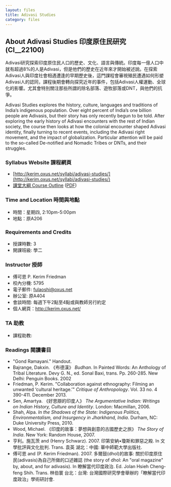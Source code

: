 ```yaml
---
layout: files
title: Adivasi Studies
category: files
---
```


## About Adivasi Studies 印度原住民研究 (CI__22100)

Adivasi研究探索印度原住民人口的歷史、文化、語言與傳統。印度每一億人口中就有超過8%的人是Adivasi，但是他們的歷史在近年來才開始被述說。在探索Adivasi人與印度社會相遇遭逢的早期歷史後，這門課程會審視殖民遭遇如何形塑Adivasi人的認同，課程後期會轉向探究近年的事件，包括Adivasi人權運動、全球化的影響。尤其會特別關注那些所謂的除名部落、遊牧部落或DNT，與他們的抗爭。

Adivasi Studies explores the history, culture, languages and traditions of India’s indigenous population. Over eight percent of India’s one billion people are Adivasis, but their story has only recently begun to be told. After exploring the early history of Adivasi encounters with the rest of Indian society, the course then looks at how the colonial encounter shaped Adivasi identity, finally turning to recent events, including the Adivasi right movement, and the impact of globalization. Particular attention will be paid to the so-called De-notified and Nomadic Tribes or DNTs, and their struggles.

### Syllabus Website 課程網頁  

* [http://kerim.oxus.net/syllabi/adivasi-studies/](http://kerim.oxus.net/syllabi/adivasi-studies/)
* [課堂大綱 Course Outline](https://docs.google.com/spreadsheet/pub?key=0AlIzY9pLiJVZdHZ5czhMM3hyd0lwUFdKemtqZ3cxaXc&single=true&gid=0&output=html) ([PDF](https://docs.google.com/spreadsheet/pub?key=0AlIzY9pLiJVZdHZ5czhMM3hyd0lwUFdKemtqZ3cxaXc&single=true&gid=0&output=pdf))

### Time and Location 時間與地點
* 時間：星期四, 2:10pm-5:00pm
* 地點：原A206

### Requirements and Credits
* 授課時數: 3
* 開課班級: 學二

### Instructor 授師
* 傅可恩 P. Kerim Friedman
* 校內分機: 5795
* 電子郵件: fulaoshi@oxus.net
* 辦公室: 原A404
* 會談時間: 每週下午2點至4點或與教師另行約定
* 個人網頁：http://kerim.oxus.net/

### TA 助教
* 課程助教: 

### Readings 閱讀書目

- "Gond Ramayani." Handout.
- Bajrange, Dakxin. 《布德漢》 *Budhan*. In Painted Words: An Anthology of Tribal Literature. Devy G. N., ed. Sonal Baxi, trans. Pp. 260-285. New Delhi: Penguin Books. 2002 
- Friedman, P. Kerim. "Collaboration against ethnography: Filming an unwanted ‘cultural heritage.’" *Critique of Anthropology*. Vol. 33 no. 4 390-411. December 2013.
- Sen, Amartya. 《好思辯的印度人》 *The Argumentative Indian: Writings on Indian History, Culture and Identity*. London: Macmillan, 2006. 
- Shah, Alpa. *In the Shadows of the State: Indigenous Politics, Environmentalism, and Insurgency in Jharkhand, India*. Durham, NC: Duke University Press, 2010. 
- Wood, Michael. 《印度的故事：夢想與創意的古國歷史之旅》 *The Story of India*. New York: Random House, 2007. 
- 亨利。施瓦茨 and (Henry Schwarz). 2007. 印第安納•瓊斯和罪惡之殿. In 文學批評與文化批判. Trans. 袁英 湖北：中國: 華中師範大學出版社.
- 傅可恩 and (P. Kerim Friedman). 2007. 多爾鼓(dhol)的故事: 關於印度原住民(adivasis)為自己所做的口述雜誌 (the story of dhol: An "oral magazine" by, about, and for adivasis). In 瞭解當代印度政治. Ed. Jolan Hsieh Cheng-feng Shih. Trans. 林伯寰 台北：台灣: 台灣國際研究學會舉辦的「瞭解當代印度政治」學術研討會.


